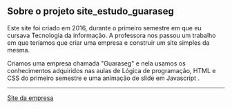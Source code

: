 ## Sobre o projeto site_estudo_guaraseg

Este site foi criado em 2016, durante o primeiro semestre em que eu cursava Tecnologia da informação. A professora nos passou um trabalho em que teríamos que criar uma empresa e construir um site simples da mesma. 

Criamos uma empresa chamada "Guaraseg" e nela usamos os conhecimentos adquiridos nas aulas de Lógica de programação, HTML e CSS do primeiro semestre e uma animação de slide em Javascript . 

--- 

<a href="https://bubru.github.io/site_estudo_guaraseg/produtos.html">Site da empresa</a>



